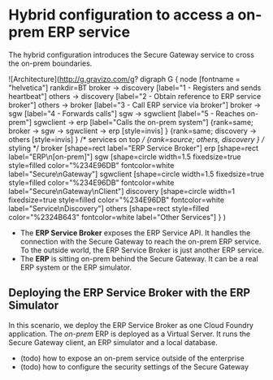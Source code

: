# Hybrid configuration to access a on-prem ERP service

The hybrid configuration introduces the Secure Gateway service to cross the on-prem boundaries.

![Architecture](http://g.gravizo.com/g?
  digraph G {
    node [fontname = "helvetica"]
    rankdir=BT
    broker -> discovery [label="1 - Registers and sends heartbeat"]
    others -> discovery [label="2 - Obtain reference to ERP service broker"]
    others -> broker [label="3 - Call ERP service via broker"]
    broker -> sgw [label="4 - Forwards calls"]
    sgw -> sgwclient [label="5 - Reaches on-prem"]
    sgwclient -> erp [label="Calls the on-prem system"]
    {rank=same; broker -> sgw -> sgwclient -> erp [style=invis] }
    {rank=same; discovery -> others [style=invis] }
    /* services on top */
    {rank=source; others, discovery }
    /* styling */
    broker [shape=rect label="ERP Service Broker"]
    erp [shape=rect label="ERP\\n[on-prem]"]
    sgw [shape=circle width=1.5 fixedsize=true style=filled color="%234E96DB" fontcolor=white label="Secure\\nGateway"]
    sgwclient [shape=circle width=1.5 fixedsize=true style=filled color="%234E96DB" fontcolor=white label="Secure\\nGateway\\nClient"]
    discovery [shape=circle width=1 fixedsize=true style=filled color="%234E96DB" fontcolor=white label="Service\\nDiscovery"]
    others [shape=rect style=filled color="%2324B643" fontcolor=white label="Other Services"]
  }
)

* The **ERP Service Broker** exposes the ERP Service API. It handles the connection with the Secure Gateway to reach the on-prem ERP service. To the outside world, the ERP Service Broker is just another ERP service.
* The **ERP** is sitting on-prem behind the Secure Gateway. It can be a real ERP system or the ERP simulator.

## Deploying the ERP Service Broker with the ERP Simulator

In this scenario, we deploy the ERP Service Broker as one Cloud Foundry application. The *on-prem* ERP is deployed as a Virtual Server. It runs the Secure Gateway client, an ERP simulator and a local database.

* (todo) how to expose an on-prem service outside of the enterprise
* (todo) how to configure the security settings of the Secure Gateway